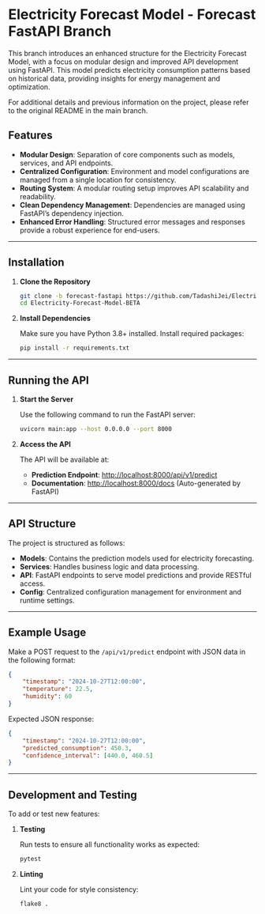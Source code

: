 
# Electricity Forecast Model - Forecast FastAPI Branch

This branch introduces an enhanced structure for the Electricity Forecast Model, with a focus on modular design and improved API development using FastAPI. This model predicts electricity consumption patterns based on historical data, providing insights for energy management and optimization.

For additional details and previous information on the project, please refer to the original README in the main branch.

## Features

- **Modular Design**: Separation of core components such as models, services, and API endpoints.
- **Centralized Configuration**: Environment and model configurations are managed from a single location for consistency.
- **Routing System**: A modular routing setup improves API scalability and readability.
- **Clean Dependency Management**: Dependencies are managed using FastAPI’s dependency injection.
- **Enhanced Error Handling**: Structured error messages and responses provide a robust experience for end-users.

---

## Installation

1. **Clone the Repository**

   ```bash
   git clone -b forecast-fastapi https://github.com/TadashiJei/Electricity-Forecast-Model-BETA.git
   cd Electricity-Forecast-Model-BETA
   ```

2. **Install Dependencies**

   Make sure you have Python 3.8+ installed. Install required packages:

   ```bash
   pip install -r requirements.txt
   ```

---

## Running the API

1. **Start the Server**

   Use the following command to run the FastAPI server:

   ```bash
   uvicorn main:app --host 0.0.0.0 --port 8000
   ```

2. **Access the API**

   The API will be available at:
   
   - **Prediction Endpoint**: [http://localhost:8000/api/v1/predict](http://localhost:8000/api/v1/predict)
   - **Documentation**: [http://localhost:8000/docs](http://localhost:8000/docs) (Auto-generated by FastAPI)

---

## API Structure

The project is structured as follows:

- **Models**: Contains the prediction models used for electricity forecasting.
- **Services**: Handles business logic and data processing.
- **API**: FastAPI endpoints to serve model predictions and provide RESTful access.
- **Config**: Centralized configuration management for environment and runtime settings.

---

## Example Usage

Make a POST request to the `/api/v1/predict` endpoint with JSON data in the following format:

```json
{
    "timestamp": "2024-10-27T12:00:00",
    "temperature": 22.5,
    "humidity": 60
}
```

Expected JSON response:

```json
{
    "timestamp": "2024-10-27T12:00:00",
    "predicted_consumption": 450.3,
    "confidence_interval": [440.0, 460.5]
}
```

---

## Development and Testing

To add or test new features:

1. **Testing**

   Run tests to ensure all functionality works as expected:

   ```bash
   pytest
   ```

2. **Linting**

   Lint your code for style consistency:

   ```bash
   flake8 .
   ```
